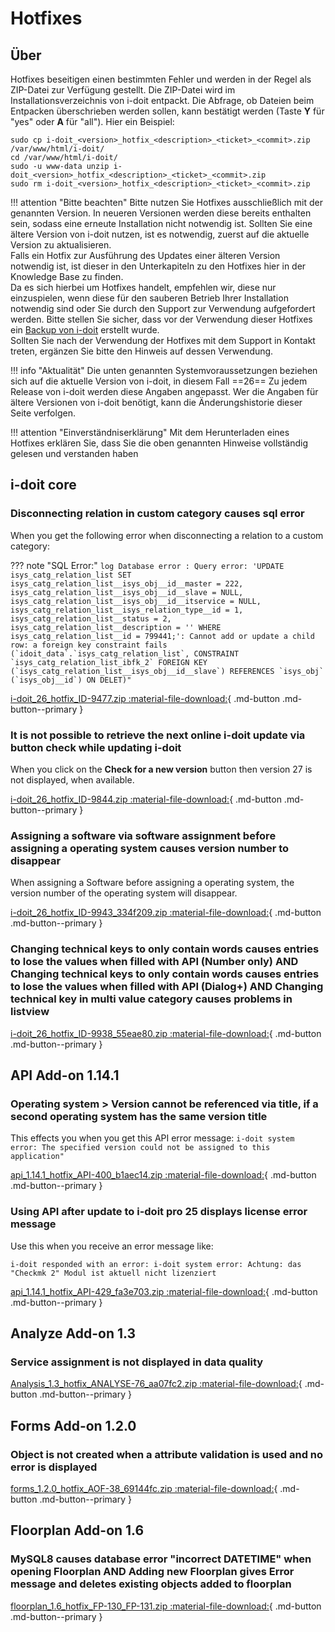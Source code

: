 # Hotfixes

## Über

Hotfixes beseitigen einen bestimmten Fehler und werden in der Regel als ZIP-Datei zur Verfügung gestellt. Die ZIP-Datei wird im Installationsverzeichnis von i-doit entpackt. Die Abfrage, ob Dateien beim Entpacken überschrieben werden sollen, kann bestätigt werden (Taste **Y** für "yes" oder **A** für "all"). Hier ein Beispiel:

```shell
sudo cp i-doit_<version>_hotfix_<description>_<ticket>_<commit>.zip /var/www/html/i-doit/
cd /var/www/html/i-doit/
sudo -u www-data unzip i-doit_<version>_hotfix_<description>_<ticket>_<commit>.zip
sudo rm i-doit_<version>_hotfix_<description>_<ticket>_<commit>.zip
```

!!! attention "Bitte beachten"
    Bitte nutzen Sie Hotfixes ausschließlich mit der genannten Version. In neueren Versionen werden diese bereits enthalten sein, sodass eine erneute Installation nicht notwendig ist.
    Sollten Sie eine ältere Version von i-doit nutzen, ist es notwendig, zuerst auf die aktuelle Version zu aktualisieren.<br>
    Falls ein Hotfix zur Ausführung des Updates einer älteren Version notwendig ist, ist dieser in den Unterkapiteln zu den Hotfixes hier in der Knowledge Base zu finden.<br>
    Da es sich hierbei um Hotfixes handelt, empfehlen wir, diese nur einzuspielen, wenn diese für den sauberen Betrieb Ihrer Installation notwendig sind oder Sie durch den Support zur Verwendung aufgefordert werden. Bitte stellen Sie sicher, dass vor der Verwendung dieser Hotfixes ein [Backup von i-doit](../../wartung-und-betrieb/daten-sichern-und-wiederherstellen/index.md) erstellt wurde.<br>
    Sollten Sie nach der Verwendung der Hotfixes mit dem Support in Kontakt treten, ergänzen Sie bitte den Hinweis auf dessen Verwendung.

!!! info "Aktualität"
    Die unten genannten Systemvoraussetzungen beziehen sich auf die aktuelle Version von i-doit, in diesem Fall ==26== Zu jedem Release von i-doit werden diese Angaben angepasst. Wer die Angaben für ältere Versionen von i-doit benötigt, kann die Änderungshistorie dieser Seite verfolgen.

!!! attention "Einverständniserklärung"
    Mit dem Herunterladen eines Hotfixes erklären Sie, dass Sie die oben genannten Hinweise vollständig gelesen und verstanden haben

## i-doit core

### Disconnecting relation in custom category causes sql error

When you get the following error when disconnecting a relation to a custom category:

??? note "SQL Error:"
    ```log
    Database error : Query error: 'UPDATE isys_catg_relation_list SET isys_catg_relation_list__isys_obj__id__master = 222, isys_catg_relation_list__isys_obj__id__slave = NULL, isys_catg_relation_list__isys_obj__id__itservice = NULL, isys_catg_relation_list__isys_relation_type__id = 1, isys_catg_relation_list__status = 2, isys_catg_relation_list__description = '' WHERE isys_catg_relation_list__id = 799441;': Cannot add or update a child row: a foreign key constraint fails (`idoit_data`.`isys_catg_relation_list`, CONSTRAINT `isys_catg_relation_list_ibfk_2` FOREIGN KEY (`isys_catg_relation_list__isys_obj__id__slave`) REFERENCES `isys_obj` (`isys_obj__id`) ON DELET)"
    ```

[i-doit_26_hotfix_ID-9477.zip :material-file-download:](../../assets/downloads/hotfixes/26/i-doit_26_hotfix_ID-9477.zip){ .md-button .md-button--primary }

### It is not possible to retrieve the next online i-doit update via button check while updating i-doit

When you click on the **Check for a new version** button then version 27 is not displayed, when available.

[i-doit_26_hotfix_ID-9844.zip :material-file-download:](../../assets/downloads/hotfixes/26/i-doit_26_hotfix_ID-9844.zip){ .md-button .md-button--primary }

### Assigning a software via software assignment before assigning a operating system causes version number to disappear

When assigning a Software before assigning a operating system, the version number of the operating system will disappear.

[i-doit_26_hotfix_ID-9943_334f209.zip :material-file-download:](../../assets/downloads/hotfixes/26/i-doit_26_hotfix_ID-9943_334f209.zip){ .md-button .md-button--primary }

### Changing technical keys to only contain words causes entries to lose the values when filled with API (Number only) AND Changing technical keys to only contain words causes entries to lose the values when filled with API (Dialog+) AND Changing technical key in multi value category causes problems in listview

[i-doit_26_hotfix_ID-9938_55eae80.zip :material-file-download:](../../assets/downloads/hotfixes/26/i-doit_26_hotfix_ID-9938_55eae80.zip){ .md-button .md-button--primary }

## API Add-on 1.14.1

### Operating system > Version cannot be referenced via title, if a second operating system has the same version title

This effects you when you get this API error message:
`i-doit system error: The specified version could not be assigned to this application"`

[api_1.14.1_hotfix_API-400_b1aec14.zip :material-file-download:](../../assets/downloads/hotfixes/api/api_1.14.1_hotfix_API-400_b1aec14.zip){ .md-button .md-button--primary }

### Using API after update to i-doit pro 25 displays license error message

Use this when you receive an error message like:

```text
i-doit responded with an error: i-doit system error: Achtung: das "Checkmk 2" Modul ist aktuell nicht lizenziert
```

[api_1.14.1_hotfix_API-429_fa3e703.zip :material-file-download:](../../assets/downloads/hotfixes/api/api_1.14.1_hotfix_API-429_fa3e703.zip){ .md-button .md-button--primary }

## Analyze Add-on 1.3

### Service assignment is not displayed in data quality

[Analysis_1.3_hotfix_ANALYSE-76_aa07fc2.zip :material-file-download:](../../assets/downloads/hotfixes/analyze/Analysis_1.3_hotfix_ANALYSE-76_aa07fc2.zip){ .md-button .md-button--primary }

## Forms Add-on 1.2.0

### Object is not created when a attribute validation is used and no error is displayed

[forms_1.2.0_hotfix_AOF-38_69144fc.zip :material-file-download:](../../assets/downloads/hotfixes/forms/forms_1.2.0_hotfix_AOF-38_69144fc.zip){ .md-button .md-button--primary }

## Floorplan Add-on 1.6

### MySQL8 causes database error "incorrect DATETIME" when opening Floorplan AND Adding new Floorplan gives Error message and deletes existing objects added to floorplan

[floorplan_1.6_hotfix_FP-130_FP-131.zip :material-file-download:](../../assets/downloads/hotfixes/floorplan/floorplan_1.6_hotfix_FP-130_FP-131.zip){ .md-button .md-button--primary }
